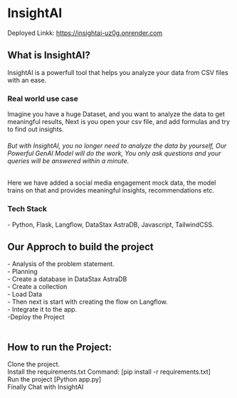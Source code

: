 # InsightAI

Deployed Linkk:  https://insightai-uz0g.onrender.com
<h2>What is InsightAI?</h2>
InsightAI is a powerfull tool that helps you analyze your data from CSV files with an ease. 

<h3>Real world use case</h3>
Imagine you have a huge Dataset, and you want to analyze the data to get meaningful results, Next is you open your csv file, and add formulas and try to find out insights.

<h6>But with InsightAI, you no longer need to analyze the data by yourself, Our Powerful GenAI Model will do the work, You only ask questions and your queries will be answered within a minute.</h6>
Here we have added a social media engagement mock data, the model trains on that and provides meaningful insights, recommendations etc.

<h3>Tech Stack</h3>
- Python, Flask, Langflow, DataStax AstraDB, Javascript, TailwindCSS.

<h2>Our Approch to build the project</h2>
- Analysis of the problem statement.<br>
- Planning <br>
- Create a database in DataStax AstraDB<br>
- Create a collection<br>
- Load Data<br>
- Then next is start with creating the flow on Langflow.<br>
- Integrate it to the app.<br>
-Deploy the Project<br><br>


<h2>How to run the Project:</h2>

Clone the project.<br>
Install the requirements.txt Command: [pip install -r requirements.txt]<br>
Run the project [Python app.py]<br>
Finally Chat with InsightAI<br>
